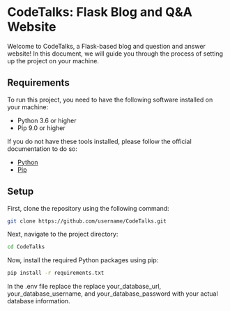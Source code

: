 # CodeTalks: Flask Blog and Q&A Website

Welcome to CodeTalks, a Flask-based blog and question and answer website! In this document, we will guide you through the process of setting up the project on your machine.

## Requirements

To run this project, you need to have the following software installed on your machine:

- Python 3.6 or higher
- Pip 9.0 or higher

If you do not have these tools installed, please follow the official documentation to do so:

- [Python](https://www.python.org/downloads/)
- [Pip](https://pip.pypa.io/en/stable/installation/)

## Setup

First, clone the repository using the following command:

```bash
git clone https://github.com/username/CodeTalks.git
```

Next, navigate to the project directory:
```bash
cd CodeTalks
```
Now, install the required Python packages using pip:
```bash
pip install -r requirements.txt
```
In the .env file replace the replace your_database_url, your_database_username, and your_database_password with your actual database information.
